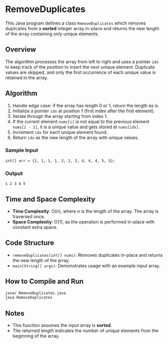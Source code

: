 # RemoveDuplicates

This Java program defines a class `RemoveDuplicates` which removes duplicates from a **sorted** integer array in-place and returns the new length of the array containing only unique elements.

## Overview

The algorithm processes the array from left to right and uses a pointer `idx` to keep track of the position to insert the next unique element. Duplicate values are skipped, and only the first occurrence of each unique value is retained in the array.

## Algorithm

1. Handle edge case: if the array has length 0 or 1, return the length as is.
2. Initialize a pointer `idx` at position 1 (first index after the first element).
3. Iterate through the array starting from index 1.
4. If the current element `nums[i]` is not equal to the previous element `nums[i - 1]`, it is a unique value and gets stored at `nums[idx]`.
5. Increment `idx` for each unique element found.
6. Return `idx` as the new length of the array with unique values.

### Sample Input

```
int[] arr = {1, 1, 1, 1, 2, 2, 3, 4, 4, 4, 5, 5};
```

### Output

```
1 2 3 4 5
```

## Time and Space Complexity

- **Time Complexity**: O(n), where n is the length of the array. The array is traversed once.
- **Space Complexity**: O(1), as the operation is performed in-place with constant extra space.

## Code Structure

- `removeDuplicates(int[] nums)`: Removes duplicates in-place and returns the new length of the array.
- `main(String[] args)`: Demonstrates usage with an example input array.

## How to Compile and Run

```bash
javac RemoveDuplicates.java
java RemoveDuplicates
```

## Notes

- This function assumes the input array is **sorted**.
- The returned length indicates the number of unique elements from the beginning of the array.

